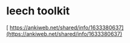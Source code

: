 # leech toolkit

[ https://ankiweb.net/shared/info/1633380637](https://ankiweb.net/shared/info/1633380637)